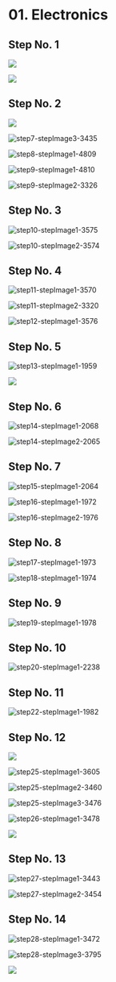 # 01. Electronics

## Step No. 1

![](https://github.com/IMADE3D/awesome-docs/blob/master/docs/JB-2-Maker-Cold-Docs/assets/electronics/JB2e_electronics-01.jpg)

![](https://github.com/IMADE3D/awesome-docs/blob/master/docs/JB-2-Maker-Cold-Docs/assets/electronics/JB2e_electronics-02.jpg)

## Step No. 2

![](https://github.com/IMADE3D/awesome-docs/blob/master/docs/JB-2-Maker-Cold-Docs/assets/electronics/JB2e_electronics-03.jpg)

![step7-stepImage3-3435](https://d17kynu4zpq5hy.cloudfront.net/igi/imade3d/of1ixKZxA6El4Lu4.medium)

![step8-stepImage1-4809](https://d17kynu4zpq5hy.cloudfront.net/igi/imade3d/cnsYkcGYOWMRU3g1.medium)

![step9-stepImage1-4810](https://d17kynu4zpq5hy.cloudfront.net/igi/imade3d/WOKAVoLm1BOwelSS.medium)

![step9-stepImage2-3326](https://d17kynu4zpq5hy.cloudfront.net/igi/imade3d/iyrYUBrZH1BWSKpg.medium)

## Step No. 3

![step10-stepImage1-3575](https://d17kynu4zpq5hy.cloudfront.net/igi/imade3d/y46vPNBWEAqxXWcG.medium)

![step10-stepImage2-3574](https://d17kynu4zpq5hy.cloudfront.net/igi/imade3d/3DAODb4NDaGVNHVA.medium)

## Step No. 4

![step11-stepImage1-3570](https://d17kynu4zpq5hy.cloudfront.net/igi/imade3d/bVq6yLCCtKF5i3CS.medium)

![step11-stepImage2-3320](https://d17kynu4zpq5hy.cloudfront.net/igi/imade3d/fwKfqFNKeRshRnF4.medium)

![step12-stepImage1-3576](https://d17kynu4zpq5hy.cloudfront.net/igi/imade3d/WrITWLxJjGQPgBlR.medium)

## Step No. 5

![step13-stepImage1-1959](https://d17kynu4zpq5hy.cloudfront.net/igi/imade3d/FHoUHDFhxlVSZQI1.medium)

![](https://github.com/IMADE3D/awesome-docs/blob/master/docs/JB-2-Maker-Cold-Docs/assets/electronics/JB2e_electronics-04.jpg)

## Step No. 6

![step14-stepImage1-2068](https://d17kynu4zpq5hy.cloudfront.net/igi/imade3d/ArwGt4oiohCWvoVD.medium)

![step14-stepImage2-2065](https://d17kynu4zpq5hy.cloudfront.net/igi/imade3d/4kYOWdCYWvbQRMhR.medium)

## Step No. 7

![step15-stepImage1-2064](https://d17kynu4zpq5hy.cloudfront.net/igi/imade3d/tyENbYeem1u3JTQV.medium)

![step16-stepImage1-1972](https://d17kynu4zpq5hy.cloudfront.net/igi/imade3d/r5kJ5qxRHeYTCmlb.medium)

![step16-stepImage2-1976](https://d17kynu4zpq5hy.cloudfront.net/igi/imade3d/VLNRx2pdRw5OYFOZ.medium)

## Step No. 8

![step17-stepImage1-1973](https://d17kynu4zpq5hy.cloudfront.net/igi/imade3d/lGHBTgQsBGrMyTl4.medium)

![step18-stepImage1-1974](https://d17kynu4zpq5hy.cloudfront.net/igi/imade3d/EfdmqmuyKuCqhTTC.medium)

## Step No. 9

![step19-stepImage1-1978](https://d17kynu4zpq5hy.cloudfront.net/igi/imade3d/ZTLpYLkXqbZjhuKn.medium)

## Step No. 10

![step20-stepImage1-2238](https://d17kynu4zpq5hy.cloudfront.net/igi/imade3d/FRemEHEowNP21ZQJ.medium)

## Step No. 11

![step22-stepImage1-1982](https://d17kynu4zpq5hy.cloudfront.net/igi/imade3d/U1bB3lpNtyghDSGA.medium)

## Step No. 12

![](https://github.com/IMADE3D/awesome-docs/blob/master/docs/JB-2-Maker-Cold-Docs/assets/electronics/JB2e_electronics-05.jpg)

![step25-stepImage1-3605](https://d17kynu4zpq5hy.cloudfront.net/igi/imade3d/JkifcpNbVEXPvuUw.medium)

![step25-stepImage2-3460](https://d17kynu4zpq5hy.cloudfront.net/igi/imade3d/KBGlyIHxecnocp2r.medium)

![step25-stepImage3-3476](https://d17kynu4zpq5hy.cloudfront.net/igi/imade3d/tB5hGqVnYqZEiKZ2.medium)

![step26-stepImage1-3478](https://d17kynu4zpq5hy.cloudfront.net/igi/imade3d/GbsN1oMvQmdBqgLp.medium)

![](https://github.com/IMADE3D/awesome-docs/blob/master/docs/JB-2-Maker-Cold-Docs/assets/electronics/JB2e_electronics-06.jpg)

## Step No. 13

![step27-stepImage1-3443](https://d17kynu4zpq5hy.cloudfront.net/igi/imade3d/BlsveVhhmHbyZUXj.medium)

![step27-stepImage2-3454](https://d17kynu4zpq5hy.cloudfront.net/igi/imade3d/vXQvJDQrbKUa2ZQw.medium)

## Step No. 14

![step28-stepImage1-3472](https://d17kynu4zpq5hy.cloudfront.net/igi/imade3d/APXIKaHNkW4ub4iJ.medium)

![step28-stepImage3-3795](https://d17kynu4zpq5hy.cloudfront.net/igi/imade3d/HsFK14Z1VGe5lvpT.medium)

![](https://github.com/IMADE3D/awesome-docs/blob/master/docs/JB-2-Maker-Cold-Docs/assets/electronics/JB2e_electronics-07.jpg)

<span></span>
